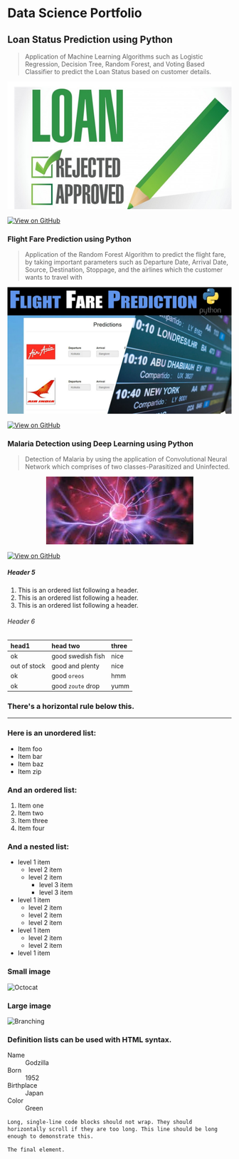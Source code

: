 # Data Science Portfolio

## Loan Status Prediction using Python
> Application of Machine Learning Algorithms such as Logistic Regression, Decision Tree, Random Forest, 
> and Voting Based Classifier to predict the Loan Status based on customer details.
<center><img src="assets/img/loan_status_project.png"/></center>

[![View on GitHub](https://img.shields.io/badge/GitHub-View_on_GitHub-blue?logo=GitHub)](https://github.com/DataScientist365/Loan-Status-Predictions-Imbalanced-Dataset-)

###  Flight Fare Prediction using Python
> Application of the Random Forest Algorithm to predict the flight fare, by taking important parameters such 
> as Departure Date, Arrival Date, Source, Destination, Stoppage, and the airlines which the customer 
> wants to travel with
<center><img src="assets/img/flight fare prediction.jpg"/></center>

[![View on GitHub](https://img.shields.io/badge/GitHub-View_on_GitHub-blue?logo=GitHub)](https://github.com/DataScientist365/Flight-Fare-Predictions)

### Malaria Detection using Deep Learning using Python
> Detection of Malaria by using the application of Convolutional Neural Network which comprises of two 
> classes-Parasitized and Uninfected.
<center><img src="assets/img/malaria_detection_dl.jpg"/></center>

[![View on GitHub](https://img.shields.io/badge/GitHub-View_on_GitHub-blue?logo=GitHub)](https://github.com/DataScientist365/Malaria-Detection-using-Deep-Learning-Healthcare-Analytics-)

##### Header 5

1.  This is an ordered list following a header.
2.  This is an ordered list following a header.
3.  This is an ordered list following a header.

###### Header 6

| head1        | head two          | three |
|:-------------|:------------------|:------|
| ok           | good swedish fish | nice  |
| out of stock | good and plenty   | nice  |
| ok           | good `oreos`      | hmm   |
| ok           | good `zoute` drop | yumm  |

### There's a horizontal rule below this.

* * *

### Here is an unordered list:

*   Item foo
*   Item bar
*   Item baz
*   Item zip

### And an ordered list:

1.  Item one
1.  Item two
1.  Item three
1.  Item four

### And a nested list:

- level 1 item
  - level 2 item
  - level 2 item
    - level 3 item
    - level 3 item
- level 1 item
  - level 2 item
  - level 2 item
  - level 2 item
- level 1 item
  - level 2 item
  - level 2 item
- level 1 item

### Small image

![Octocat](https://github.githubassets.com/images/icons/emoji/octocat.png)

### Large image

![Branching](https://guides.github.com/activities/hello-world/branching.png)


### Definition lists can be used with HTML syntax.

<dl>
<dt>Name</dt>
<dd>Godzilla</dd>
<dt>Born</dt>
<dd>1952</dd>
<dt>Birthplace</dt>
<dd>Japan</dd>
<dt>Color</dt>
<dd>Green</dd>
</dl>

```
Long, single-line code blocks should not wrap. They should horizontally scroll if they are too long. This line should be long enough to demonstrate this.
```

```
The final element.
```
